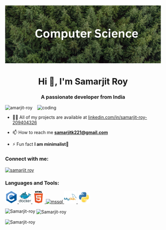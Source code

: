 ![logo](https://github.com/Samarjit-Roy/Samarjit-Roy/blob/main/Computer%20science%202.png)
<h1 align="center">Hi 👋, I'm Samarjit Roy</h1>
<h3 align="center">A passionate developer from India</h3>

<img align="right" alt="coding" width="400" src="https://github.com/user-attachments/assets/afe34672-ffd2-4e7e-a081-bddb5a6e5451">

<p align="left"> <img src="https://komarev.com/ghpvc/?username=amarjit-roy&label=Profile%20views&color=0e75b6&style=flat" alt="amarjit-roy" /> </p>

- 👨‍💻 All of my projects are available at [linkedin.com/in/samarjit-roy-209404326](linkedin.com/in/samarjit-roy-209404326)

- 📫 How to reach me **samarjitk221@gmail.com**

- ⚡ Fun fact **I am minimalist🤩**

<h3 align="left">Connect with me:</h3>
<p align="left">
<a href="https://linkedin.com/in/samarjit roy" target="blank"><img align="center" src="https://raw.githubusercontent.com/rahuldkjain/github-profile-readme-generator/master/src/images/icons/Social/linked-in-alt.svg" alt="samarjit roy" height="30" width="40" /></a>
</p>

<h3 align="left">Languages and Tools:</h3>
<p align="left"> <a href="https://www.cprogramming.com/" target="_blank" rel="noreferrer"> <img src="https://raw.githubusercontent.com/devicons/devicon/master/icons/c/c-original.svg" alt="c" width="40" height="40"/> </a> <a href="https://www.docker.com/" target="_blank" rel="noreferrer"> <img src="https://raw.githubusercontent.com/devicons/devicon/master/icons/docker/docker-original-wordmark.svg" alt="docker" width="40" height="40"/> </a> <a href="https://www.w3.org/html/" target="_blank" rel="noreferrer"> <img src="https://raw.githubusercontent.com/devicons/devicon/master/icons/html5/html5-original-wordmark.svg" alt="html5" width="40" height="40"/> </a> <a href="https://www.microsoft.com/en-us/sql-server" target="_blank" rel="noreferrer"> <img src="https://www.svgrepo.com/show/303229/microsoft-sql-server-logo.svg" alt="mssql" width="40" height="40"/> </a> <a href="https://www.mysql.com/" target="_blank" rel="noreferrer"> <img src="https://raw.githubusercontent.com/devicons/devicon/master/icons/mysql/mysql-original-wordmark.svg" alt="mysql" width="40" height="40"/> </a> <a href="https://www.python.org" target="_blank" rel="noreferrer"> <img src="https://raw.githubusercontent.com/devicons/devicon/master/icons/python/python-original.svg" alt="python" width="40" height="40"/> </a> </p>

<p><img align="left" src="https://github-readme-stats.vercel.app/api/top-langs?username=Samarjit-roy&show_icons=true&locale=en&layout=compact" alt="Samarjit-roy" /></p>

<p>&nbsp;<img align="center" src="https://github-readme-stats.vercel.app/api?username=Samarjit-roy&show_icons=true&locale=en" alt="Samarjit-roy" /></p>

<p><img align="center" src="https://github-readme-streak-stats.herokuapp.com/?user=Samarjit-roy&" alt="Samarjit-roy" /></p>
